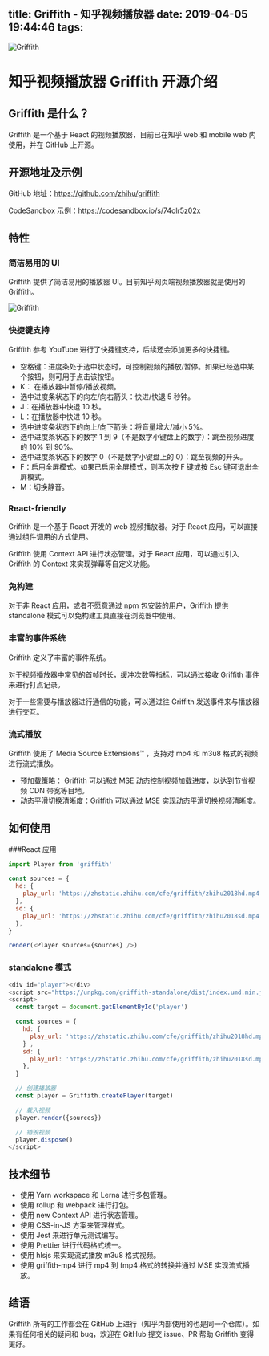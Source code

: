 title: Griffith - 知乎视频播放器
date: 2019-04-05 19:44:46
tags:
---

![Griffith](../../../../static/banner.jpg)

# 知乎视频播放器 Griffith 开源介绍

## Griffith 是什么？

Griffith 是一个基于 React 的视频播放器，目前已在知乎 web 和 mobile web 内使用，并在 GitHub 上开源。

## 开源地址及示例

GitHub 地址：https://github.com/zhihu/griffith

CodeSandbox 示例：https://codesandbox.io/s/74olr5z02x

## 特性
### 简洁易用的 UI
Griffith 提供了简洁易用的播放器 UI。目前知乎网页端视频播放器就是使用的 Griffith。

![Griffith](https://zhstatic.zhihu.com/cfe/griffith/player.png)

### 快捷键支持

Griffith 参考 YouTube 进行了快捷键支持，后续还会添加更多的快捷键。

- 空格键：进度条处于选中状态时，可控制视频的播放/暂停。如果已经选中某个按钮，则可用于点击该按钮。
- K： 在播放器中暂停/播放视频。
- 选中进度条状态下的向左/向右箭头：快进/快退 5 秒钟。
- J：在播放器中快退 10 秒。
- L：在播放器中快进 10 秒。
- 选中进度条状态下的向上/向下箭头：将音量增大/减小 5%。
- 选中进度条状态下的数字 1 到 9（不是数字小键盘上的数字）：跳至视频进度的 10% 到 90%。
- 选中进度条状态下的数字 0（不是数字小键盘上的 0）：跳至视频的开头。
- F：启用全屏模式。如果已启用全屏模式，则再次按 F 键或按 Esc 键可退出全屏模式。
- M：切换静音。

### React-friendly

Griffith 是一个基于 React 开发的 web 视频播放器。对于 React 应用，可以直接通过组件调用的方式使用。

Griffith 使用 Context API 进行状态管理。对于 React 应用，可以通过引入 Griffith 的 Context 来实现弹幕等自定义功能。

### 免构建

对于非 React 应用，或者不愿意通过 npm 包安装的用户，Griffith 提供 standalone 模式可以免构建工具直接在浏览器中使用。

### 丰富的事件系统

Griffith 定义了丰富的事件系统。

对于视频播放器中常见的首帧时长，缓冲次数等指标，可以通过接收 Griffith 事件来进行打点记录。

对于一些需要与播放器进行通信的功能，可以通过往 Griffith 发送事件来与播放器进行交互。

### 流式播放
Griffith 使用了 Media Source Extensions™ ，支持对 mp4 和 m3u8 格式的视频进行流式播放。

- 预加载策略： Griffith 可以通过 MSE 动态控制视频加载进度，以达到节省视频 CDN 带宽等目地。
- 动态平滑切换清晰度：Griffith 可以通过 MSE 实现动态平滑切换视频清晰度。

## 如何使用
###React 应用

```js
import Player from 'griffith'

const sources = {
  hd: {
    play_url: 'https://zhstatic.zhihu.com/cfe/griffith/zhihu2018hd.mp4',
  },
  sd: {
    play_url: 'https://zhstatic.zhihu.com/cfe/griffith/zhihu2018sd.mp4',
  },
}

render(<Player sources={sources} />)
```

### standalone 模式
```js
<div id="player"></div>
<script src="https://unpkg.com/griffith-standalone/dist/index.umd.min.js"></script>
<script>
  const target = document.getElementById('player')

  const sources = {
    hd: {
      play_url: 'https://zhstatic.zhihu.com/cfe/griffith/zhihu2018hd.mp4',
    } ,
    sd: {
      play_url: 'https://zhstatic.zhihu.com/cfe/griffith/zhihu2018sd.mp4',
    },
  }

  // 创建播放器
  const player = Griffith.createPlayer(target)

  // 载入视频
  player.render({sources})

  // 销毁视频
  player.dispose()
</script>
```

## 技术细节
- 使用 Yarn workspace 和 Lerna 进行多包管理。
- 使用 rollup 和 webpack 进行打包。
- 使用 new Context API 进行状态管理。
- 使用 CSS-in-JS 方案来管理样式。
- 使用 Jest 来进行单元测试编写。
- 使用 Prettier 进行代码格式统一。
- 使用 hlsjs 来实现流式播放 m3u8 格式视频。
- 使用 griffith-mp4 进行 mp4 到 fmp4 格式的转换并通过 MSE 实现流式播放。

## 结语

Griffith 所有的工作都会在 GitHub 上进行（知乎内部使用的也是同一个仓库）。如果有任何相关的疑问和 bug，欢迎在 GitHub 提交 issue、PR 帮助 Griffith 变得更好。

